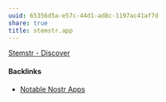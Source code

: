 ```yaml
---
uuid: 65356d5a-e57c-44d1-ad8c-1197ac41af7d
share: true
title: stemstr.app
---
```

[Stemstr - Discover](https://stemstr.app/discover)

#### Backlinks

* [Notable Nostr Apps](/f5a7d558-219b-4d37-9e18-28f749488612)